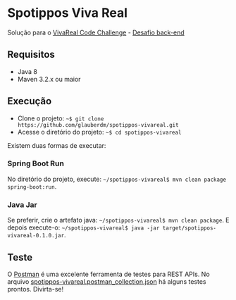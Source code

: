# Spotippos Viva Real
Solução para o [VivaReal Code Challenge](https://github.com/VivaReal/code-challenge) - [Desafio back-end](https://github.com/VivaReal/code-challenge/blob/master/backend.md)

## Requisitos

- Java 8
- Maven 3.2.x ou maior

## Execução

- Clone o projeto: `~$ git clone https://github.com/glauberdm/spotippos-vivareal.git`
- Acesse o diretório do projeto: `~$ cd spotippos-vivareal`

Existem duas formas de executar:

### Spring Boot Run

No diretório do projeto, execute: `~/spotippos-vivareal$ mvn clean package spring-boot:run`.

### Java Jar

Se preferir, crie o artefato java: `~/spotippos-vivareal$ mvn clean package`. E depois execute-o: `~/spotippos-vivareal$ java -jar target/spotippos-vivareal-0.1.0.jar`.

## Teste

O [Postman](https://www.getpostman.com/docs/) é uma excelente ferramenta de testes para REST APIs. No arquivo [spotippos-vivareal.postman_collection.json](spotippos-vivareal.postman_collection.json) há alguns testes prontos. Divirta-se!

